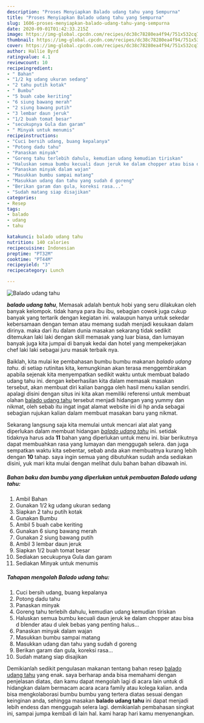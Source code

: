 ```yaml
---
description: "Proses Menyiapkan Balado udang tahu yang Sempurna"
title: "Proses Menyiapkan Balado udang tahu yang Sempurna"
slug: 1606-proses-menyiapkan-balado-udang-tahu-yang-sempurna
date: 2020-09-01T01:42:33.215Z
image: https://img-global.cpcdn.com/recipes/dc38c78280ea4f94/751x532cq70/balado-udang-tahu-foto-resep-utama.jpg
thumbnail: https://img-global.cpcdn.com/recipes/dc38c78280ea4f94/751x532cq70/balado-udang-tahu-foto-resep-utama.jpg
cover: https://img-global.cpcdn.com/recipes/dc38c78280ea4f94/751x532cq70/balado-udang-tahu-foto-resep-utama.jpg
author: Hallie Byrd
ratingvalue: 4.1
reviewcount: 10
recipeingredient:
- " Bahan"
- "1/2 kg udang ukuran sedang"
- "2 tahu putih kotak"
- " Bumbu"
- "5 buah cabe keriting"
- "6 siung bawang merah"
- "2 siung bawang putih"
- "3 lembar daun jeruk"
- "1/2 buah tomat besar"
- "secukupnya Gula dan garam"
- " Minyak untuk menumis"
recipeinstructions:
- "Cuci bersih udang, buang kepalanya"
- "Potong dadu tahu"
- "Panaskan minyak"
- "Goreng tahu terlebih dahulu, kemudian udang kemudian tiriskan"
- "Haluskan semua bumbu kecuali daun jeruk ke dalam chopper atau bisa d blender atau d ulek bebas yang penting halus..."
- "Panaskan minyak dalam wajan"
- "Masukkan bumbu sampai matang"
- "Masukkan udang dan tahu yang sudah d goreng"
- "Berikan garam dan gula, koreksi rasa..."
- "Sudah matang siap disajikan"
categories:
- Resep
tags:
- balado
- udang
- tahu

katakunci: balado udang tahu 
nutrition: 140 calories
recipecuisine: Indonesian
preptime: "PT32M"
cooktime: "PT44M"
recipeyield: "3"
recipecategory: Lunch

---
```



![Balado udang tahu](https://img-global.cpcdn.com/recipes/dc38c78280ea4f94/751x532cq70/balado-udang-tahu-foto-resep-utama.jpg)

<b><i>balado udang tahu</i></b>, Memasak adalah bentuk hobi yang seru dilakukan oleh banyak kelompok. tidak hanya para ibu ibu, sebagian cowok juga cukup banyak yang tertarik dengan kegiatan ini. walaupun hanya untuk sekedar kebersamaan dengan teman atau memang sudah menjadi kesukaan dalam dirinya. maka dari itu dalam dunia masakan sekarang tidak sedikit ditemukan laki laki dengan skill memasak yang luar biasa, dan lumayan banyak juga kita jumpai di banyak kedai dan hotel yang mempekerjakan chef laki laki sebagai juru masak terbaik nya.

Baiklah, kita mulai ke pembahasan bumbu bumbu makanan <i>balado udang tahu</i>. di setiap rutinitas kita, kemungkinan akan terasa menggembirakan apabila sejenak kita menyempatkan sedikit waktu untuk membuat balado udang tahu ini. dengan keberhasilan kita dalam memasak masakan tersebut, akan membuat diri kalian bangga oleh hasil menu kalian sendiri. apalagi disini dengan situs ini kita akan memiliki referensi untuk membuat olahan <u>balado udang tahu</u> tersebut menjadi hidangan yang yummy dan nikmat, oleh sebab itu ingat ingat alamat website ini di hp anda sebagai sebagian rujukan kalian dalam membuat masakan baru yang nikmat.




Sekarang langsung saja kita memulai untuk mencari alat alat yang diperlukan dalam membuat hidangan <u><i>balado udang tahu</i></u> ini. setidak tidaknya harus ada <b>11</b> bahan yang diperlukan untuk menu ini. biar berikutnya dapat membuahkan rasa yang lumayan dan menggugah selera. dan juga sempatkan waktu kita sebentar, sebab anda akan membuatnya kurang lebih dengan <b>10</b> tahap. saya ingin semua yang dibutuhkan sudah anda sediakan disini, yuk mari kita mulai dengan melihat dulu bahan bahan dibawah ini.

<!--inarticleads1-->

##### Bahan baku dan bumbu yang diperlukan untuk pembuatan Balado udang tahu:

1. Ambil  Bahan
1. Gunakan 1/2 kg udang ukuran sedang
1. Siapkan 2 tahu putih kotak
1. Gunakan  Bumbu
1. Ambil 5 buah cabe keriting
1. Gunakan 6 siung bawang merah
1. Gunakan 2 siung bawang putih
1. Ambil 3 lembar daun jeruk
1. Siapkan 1/2 buah tomat besar
1. Sediakan secukupnya Gula dan garam
1. Sediakan  Minyak untuk menumis




<!--inarticleads2-->

##### Tahapan mengolah Balado udang tahu:

1. Cuci bersih udang, buang kepalanya
1. Potong dadu tahu
1. Panaskan minyak
1. Goreng tahu terlebih dahulu, kemudian udang kemudian tiriskan
1. Haluskan semua bumbu kecuali daun jeruk ke dalam chopper atau bisa d blender atau d ulek bebas yang penting halus...
1. Panaskan minyak dalam wajan
1. Masukkan bumbu sampai matang
1. Masukkan udang dan tahu yang sudah d goreng
1. Berikan garam dan gula, koreksi rasa...
1. Sudah matang siap disajikan




Demikianlah sedikit pengulasan makanan tentang bahan resep <u>balado udang tahu</u> yang enak. saya berharap anda bisa memahami dengan penjelasan diatas, dan kamu dapat mengolah lagi di acara lain untuk di hidangkan dalam bermacam acara acara family atau kolega kalian. anda bisa mengkolaborasi bumbu bumbu yang tertera diatas sesuai dengan keinginan anda, sehingga masakan <b>balado udang tahu</b> ini dapat menjadi lebih endess dan menggugah selera lagi. demikianlah pembahasan singkat ini, sampai jumpa kembali di lain hal. kami harap hari kamu menyenangkan.
